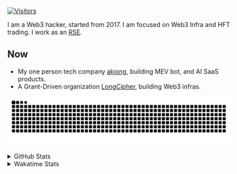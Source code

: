 <!-- markdownlint-disable MD041 MD010 MD033 -->
[![Visitors](https://api.visitorbadge.io/api/daily?path=Akagi201%2FAkagi201&label=Visitors%20Today&countColor=%2337d67a)](https://visitorbadge.io/status?path=Akagi201%2FAkagi201)

I am a Web3 hacker, started from 2017. I am focused on Web3 Infra and HFT trading.
I work as an [RSE](https://us-rse.org/about/what-is-an-rse/).

## Now

* My one person tech company [akjong](https://github.com/akjong), building MEV bot, and AI SaaS products.
* A Grant-Driven organization [LongCipher](https://github.com/longcipher), building Web3 infras.

[![github contribution grid snake animation](https://raw.githubusercontent.com/Akagi201/Akagi201/output/github-contribution-grid-snake.svg#gh-light-mode-only)](https://github.com/Akagi201)

<details>
<summary>GitHub Stats</summary>
  <a href="https://github.com/Akagi201"><img alt="Profile Detail" src="https://raw.githubusercontent.com/Akagi201/Akagi201/master/profile-summary-card-output/dracula/0-profile-details.svg" /></a>
  <a href="https://github.com/Akagi201"><img alt="Github Stats" src="https://raw.githubusercontent.com/Akagi201/Akagi201/master/profile-summary-card-output/dracula/3-stats.svg" /></a>
  <a href="https://github.com/Akagi201"><img alt="Lang By Commits" src="https://raw.githubusercontent.com/Akagi201/Akagi201/master/profile-summary-card-output/dracula/2-most-commit-language.svg" /></a>
</details>

<details>
<summary>Wakatime Stats</summary>
<br>

<!--START_SECTION:waka-->

```txt
From: 19 August 2025 - To: 26 August 2025

Total Time: 73 hrs 14 mins

sh           33 hrs 31 mins  ███████████▒░░░░░░░░░░░░░   45.79 %
Other        17 hrs 32 mins  ██████░░░░░░░░░░░░░░░░░░░   23.96 %
TOML         7 hrs 35 mins   ██▓░░░░░░░░░░░░░░░░░░░░░░   10.38 %
Rust         6 hrs 26 mins   ██▒░░░░░░░░░░░░░░░░░░░░░░   08.79 %
Markdown     2 hrs 43 mins   █░░░░░░░░░░░░░░░░░░░░░░░░   03.71 %
Makefile     58 mins         ▒░░░░░░░░░░░░░░░░░░░░░░░░   01.34 %
JSON         46 mins         ▒░░░░░░░░░░░░░░░░░░░░░░░░   01.07 %
Move         43 mins         ▒░░░░░░░░░░░░░░░░░░░░░░░░   00.98 %
YAML         39 mins         ▒░░░░░░░░░░░░░░░░░░░░░░░░   00.90 %
Typst        37 mins         ▒░░░░░░░░░░░░░░░░░░░░░░░░   00.85 %
```

<!--END_SECTION:waka-->

</details>
